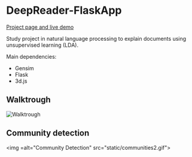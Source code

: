 # DeepReader-FlaskApp

[Project page and live demo](http://deepreader.herokuapp.com)

Study project in natural language processing to explain documents using unsupervised learning (LDA).

Main dependencies:
- Gensim
- Flask
- 3d.js

## Walktrough

<img alt="Walktrough" src="static/preview.gif">

## Community detection

<img =alt="Community Detection" src="static/communities2.gif">


